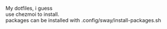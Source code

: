 My dotfiles, i guess  
use chezmoi to install.  
packages can be installed with .config/sway/install-packages.sh  
